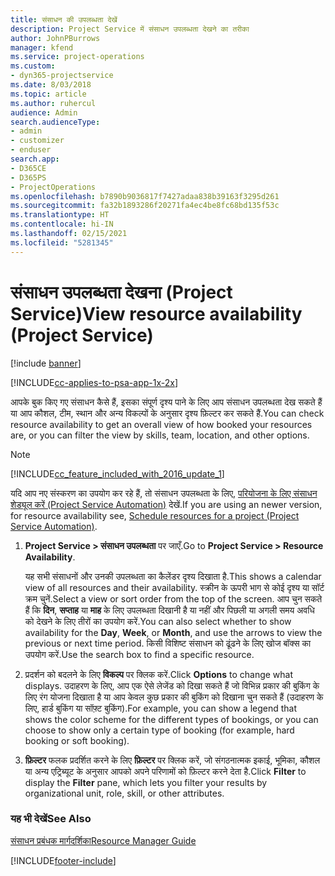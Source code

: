 ```yaml
---
title: संसाधन की उपलब्धता देखें
description: Project Service में संसाधन उपलब्धता देखने का तरीका
author: JohnPBurrows
manager: kfend
ms.service: project-operations
ms.custom:
- dyn365-projectservice
ms.date: 8/03/2018
ms.topic: article
ms.author: ruhercul
audience: Admin
search.audienceType:
- admin
- customizer
- enduser
search.app:
- D365CE
- D365PS
- ProjectOperations
ms.openlocfilehash: b7890b9036817f7427adaa838b39163f3295d261
ms.sourcegitcommit: fa32b1893286f20271fa4ec4be8fc68bd135f53c
ms.translationtype: HT
ms.contentlocale: hi-IN
ms.lasthandoff: 02/15/2021
ms.locfileid: "5281345"
---
```

# <a name="view-resource-availability-project-service"></a><span data-ttu-id="97456-103">संसाधन उपलब्धता देखना (Project Service)</span><span class="sxs-lookup"><span data-stu-id="97456-103">View resource availability (Project Service)</span></span>

[!include [banner](../includes/psa-now-project-operations.md)]

[!INCLUDE[cc-applies-to-psa-app-1x-2x](../includes/cc-applies-to-psa-app-1x-2x.md)]

<span data-ttu-id="97456-104">आपके बुक किए गए संसाधन कैसे हैं, इसका संपूर्ण दृश्य पाने के लिए आप संसाधन उपलब्धता देख सकते हैं या आप कौशल, टीम, स्थान और अन्य विकल्पों के अनुसार दृश्य फ़िल्टर कर सकते हैं.</span><span class="sxs-lookup"><span data-stu-id="97456-104">You can check resource availability to get an overall view of how booked your resources are, or you can filter the view by skills, team, location, and other options.</span></span>  
  
> [!NOTE]
> [!INCLUDE[cc_feature_included_with_2016_update_1](../includes/cc-feature-included-with-2016-update-1.md)]  
> 
>  <span data-ttu-id="97456-105">यदि आप नए संस्करण का उपयोग कर रहे हैं, तो संसाधन उपलब्धता के लिए, [परियोजना के लिए संसाधन शेड्यूल करें (Project Service Automation)](../psa/schedule-resources-project.md) देखें.</span><span class="sxs-lookup"><span data-stu-id="97456-105">If you are using an newer version, for resource availability see, [Schedule resources for a project (Project Service Automation)](../psa/schedule-resources-project.md).</span></span>  

1. <span data-ttu-id="97456-106">**Project Service > संसाधन उपलब्धता** पर जाएँ.</span><span class="sxs-lookup"><span data-stu-id="97456-106">Go to **Project Service > Resource Availability**.</span></span>  

    <span data-ttu-id="97456-107">यह सभी संसाधनों और उनकी उपलब्धता का कैलेंडर दृश्य दिखाता है.</span><span class="sxs-lookup"><span data-stu-id="97456-107">This shows a calendar view of all resources and their availability.</span></span> <span data-ttu-id="97456-108">स्क्रीन के ऊपरी भाग से कोई दृश्य या सॉर्ट क्रम चुनें.</span><span class="sxs-lookup"><span data-stu-id="97456-108">Select a view or sort order from the top of the screen.</span></span> <span data-ttu-id="97456-109">आप चुन सकते हैं कि **दिन**, **सप्ताह** या **माह** के लिए उपलब्धता दिखानी है या नहीं और पिछली या अगली समय अवधि को देखने के लिए तीरों का उपयोग करें.</span><span class="sxs-lookup"><span data-stu-id="97456-109">You can also select whether to show availability for the **Day**, **Week**, or **Month**, and use the arrows to view the previous or next time period.</span></span> <span data-ttu-id="97456-110">किसी विशिष्ट संसाधन को ढूंढने के लिए खोज बॉक्स का उपयोग करें.</span><span class="sxs-lookup"><span data-stu-id="97456-110">Use the search box to find a specific resource.</span></span>  

2. <span data-ttu-id="97456-111">प्रदर्शन को बदलने के लिए **विकल्प** पर क्लिक करें.</span><span class="sxs-lookup"><span data-stu-id="97456-111">Click **Options** to change what displays.</span></span> <span data-ttu-id="97456-112">उदाहरण के लिए, आप एक ऐसे लेजेंड को दिखा सकते हैं जो विभिन्न प्रकार की बुकिंग के लिए रंग योजना दिखाता है या आप केवल कुछ प्रकार की बुकिंग को दिखाना चुन सकते हैं (उदाहरण के लिए, हार्ड बुकिंग या सॉफ़्ट बुकिंग).</span><span class="sxs-lookup"><span data-stu-id="97456-112">For example, you can show a legend that shows the color scheme for the different types of bookings, or you can choose to show only a certain type of booking (for example, hard booking or soft booking).</span></span>  

3. <span data-ttu-id="97456-113">**फ़िल्टर** फलक प्रदर्शित करने के लिए **फ़िल्टर** पर क्लिक करें, जो संगठनात्मक इकाई, भूमिका, कौशल या अन्य एट्रिब्यूट के अनुसार आपको अपने परिणामों को फ़िल्टर करने देता है.</span><span class="sxs-lookup"><span data-stu-id="97456-113">Click **Filter** to display the **Filter** pane, which lets you filter your results by organizational unit, role, skill, or other attributes.</span></span>  

### <a name="see-also"></a><span data-ttu-id="97456-114">यह भी देखें</span><span class="sxs-lookup"><span data-stu-id="97456-114">See Also</span></span>  
 [<span data-ttu-id="97456-115">संसाधन प्रबंधक मार्गदर्शिका</span><span class="sxs-lookup"><span data-stu-id="97456-115">Resource Manager Guide</span></span>](../psa/resource-manager-guide.md)


[!INCLUDE[footer-include](../includes/footer-banner.md)]